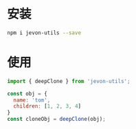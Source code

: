 # 安装

```bash
npm i jevon-utils --save
```

# 使用

```js
import { deepClone } from 'jevon-utils';

const obj = { 
  name: 'tom', 
  children: [1, 2, 3, 4] 
}
const cloneObj = deepClone(obj);
```




